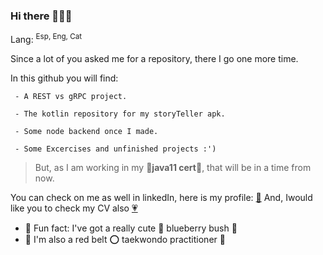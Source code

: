 ### Hi there 💮💮💮

Lang: <sup>Esp, Eng, Cat</sup>

Since a lot of you asked me for a repository, there I go one more time.


In this github you will find:
```
 - A REST vs gRPC project.

 - The kotlin repository for my storyTeller apk.
 
 - Some node backend once I made.
 
 - Some Excercises and unfinished projects :')
```

>But, as I am working in my 🔰**java11 cert**🔰, that will be in a time from now.


You can check on me as well in linkedIn, here is my profile: [🪩](https://www.linkedin.com/in/vancuaviz/)
And, Iwould like you to check my CV also [💗](https://www.linkedin.com/in/vancuaviz/overlay/1635527247263/single-media-viewer?type=DOCUMENT&profileId=ACoAADQEa0gBf1fUSz_LDkuVAm-y3JrTmpqh76Y&lipi=urn%3Ali%3Apage%3Ad_flagship3_profile_view_base%3Bbu2UNOvaTammsLDD47impg%3D%3D)

- 🦀 Fun fact: I've got a really cute 🌈 blueberry bush 🌈
- 🦀 I'm also a red belt ⭕ taekwondo practitioner 🥋
